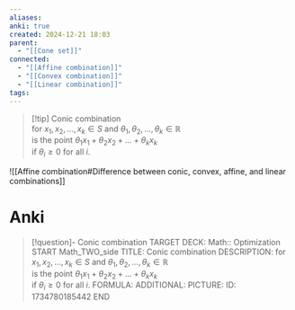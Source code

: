 ```yaml
---
aliases: 
anki: true
created: 2024-12-21 18:03
parent:
  - "[[Cone set]]"
connected:
  - "[[Affine combination]]"
  - "[[Convex combination]]"
  - "[[Linear combination]]"
tags:
---
```


> [!tip] Conic combination  
for $x_1, x_2, \ldots, x_k \in S$ and $\theta_1, \theta_2, \ldots, \theta_k \in \mathbb{R}$  
is the point $\theta_1 x_1 + \theta_2 x_2 + \ldots + \theta_k x_k$  
if $\theta_i \geq 0$ for all $i$.


![[Affine combination#Difference between conic, convex, affine, and linear combinations]]

# Anki
> [!question]- Conic combination
TARGET DECK: Math:: Optimization
START
Math_TWO_side
TITLE: Conic combination
DESCRIPTION: for $x_1, x_2, \ldots, x_k \in S$ and $\theta_1, \theta_2, \ldots, \theta_k \in \mathbb{R}$  
is the point $\theta_1 x_1 + \theta_2 x_2 + \ldots + \theta_k x_k$  
if $\theta_i \geq 0$ for all $i$.
FORMULA: 
ADDITIONAL:
PICTURE:
ID: 1734780185442
END